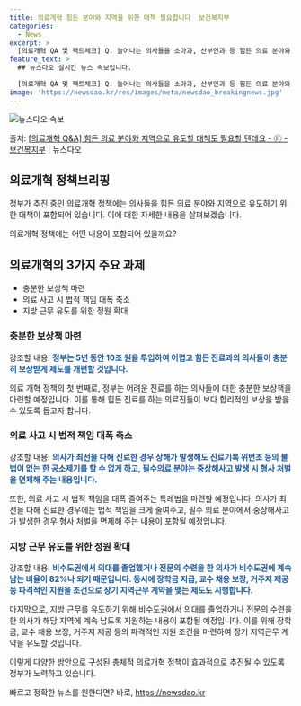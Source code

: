 ```yaml
---
title: 의료개혁 힘든 분야와 지역을 위한 대책 필요합니다  보건복지부
categories:
  - News
excerpt: >
  [의료개혁 QA 및 팩트체크] Q. 늘어나는 의사들을 소아과, 산부인과 등 힘든 의료 분야와 지역으로 유도할…
feature_text: >
  ## 뉴스다오 실시간 뉴스 속보입니다.

  [의료개혁 QA 및 팩트체크] Q. 늘어나는 의사들을 소아과, 산부인과 등 힘든 의료 분야와 지역으로 유도할…
image: 'https://newsdao.kr/res/images/meta/newsdao_breakingnews.jpg'
---
```


![뉴스다오 속보](https://newsdao.kr/res/images/meta/newsdao_breakingnews.jpg)

<p>출처: <a href="https://newsdao.kr/3438" rel="dofollow">[의료개혁 Q&A] 힘든 의료 분야와 지역으로 유도할 대책도 필요할 텐데요 - ⑪ - 보건복지부</a> | 뉴스다오</p>

<h2 data-ke-size="size26">의료개혁 정책브리핑</h2>

정부가 추진 중인 의료개혁 정책에는 의사들을 힘든 의료 분야와 지역으로 유도하기 위한 대책이 포함되어 있습니다. 이에 대한 자세한 내용을 살펴보겠습니다.

<p data-ke-size="size16">의료개혁 정책에는 어떤 내용이 포함되어 있을까요?</p>

<h2 data-ke-size="size24">의료개혁의 3가지 주요 과제</h2>

<ul>
    <li>충분한 보상책 마련</li>
    <li>의료 사고 시 법적 책임 대폭 축소</li>
    <li>지방 근무 유도를 위한 정원 확대</li>
</ul>

<h3>충분한 보상책 마련</h3>
강조할 내용: <b><span style="color: #1a5490;">정부는 5년 동안 10조 원을 투입하여 어렵고 힘든 진료과의 의사들이 충분히 보상받게 제도를 개편할 것입니다.</span></b>

의료 개혁 정책의 첫 번째로, 정부는 어려운 진료를 하는 의사들에 대한 충분한 보상책을 마련할 예정입니다. 이를 통해 힘든 진료를 하는 의료진들이 보다 합리적인 보상을 받을 수 있도록 돕고자 합니다.

<h3>의료 사고 시 법적 책임 대폭 축소</h3>
강조할 내용: <b><span style="color: #1a5490;">의사가 최선을 다해 진료한 경우 상해가 발생해도 진료기록 위변조 등의 불법이 없는 한 공소제기를 할 수 없게 하고, 필수의료 분야는 중상해사고 발생 시 형사 처벌을 면제해 주는 내용입니다.</span></b>

또한, 의료 사고 시 법적 책임을 대폭 줄여주는 특례법을 마련할 예정입니다. 의사가 최선을 다해 진료한 경우에는 법적 책임을 크게 줄여주고, 필수 의료 분야에서 중상해사고가 발생한 경우 형사 처벌을 면제해 주는 내용이 포함될 예정입니다.

<h3>지방 근무 유도를 위한 정원 확대</h3>
강조할 내용: <b><span style="color: #1a5490;">비수도권에서 의대를 졸업했거나 전문의 수련을 한 의사가 비수도권에 계속 남는 비율이 82%나 되기 때문입니다. 동시에 장학금 지급, 교수 채용 보장, 거주지 제공 등 파격적인 지원을 조건으로 장기 지역근무 계약을 맺는 제도도 시행합니다.</span></b>

마지막으로, 지방 근무를 유도하기 위해 비수도권에서 의대를 졸업하거나 전문의 수련을 한 의사가 해당 지역에 계속 남도록 지원하는 내용이 포함될 예정입니다. 이를 위해 장학금, 교수 채용 보장, 거주지 제공 등의 파격적인 지원 조건을 마련하여 장기 지역근무 계약을 유도할 것입니다.

이렇게 다양한 방안으로 구성된 총체적 의료개혁 정책이 효과적으로 추진될 수 있도록 정부가 노력하고 있습니다. 

빠르고 정확한 뉴스를 원한다면? 바로, <a href="https://newsdao.kr" rel="dofollow">https://newsdao.kr</a>


